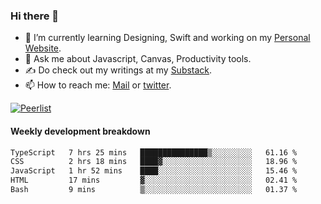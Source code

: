 ### Hi there 👋

- 🌱 I’m currently learning Designing, Swift and working on my [Personal Website](https://vaishak.de/).
- 💬 Ask me about Javascript, Canvas,  Productivity tools. 
- :writing_hand: Do check out my writings at my [Substack](https://kvaishak.substack.com/).
- 📫 How to reach me: [Mail](mailto:vaishak.kaippanchery@gmail.com) or [twitter](https://twitter.com/kvaishark).

[![Peerlist](https://github-readme-badge.peerlist.io/api/vaishak?style=plastic)](https://peerlist.io/vaishak)

#### Weekly development breakdown

<!--START_SECTION:waka-->

```txt
TypeScript   7 hrs 25 mins   ███████████████▒░░░░░░░░░   61.16 %
CSS          2 hrs 18 mins   ████▓░░░░░░░░░░░░░░░░░░░░   18.96 %
JavaScript   1 hr 52 mins    ████░░░░░░░░░░░░░░░░░░░░░   15.46 %
HTML         17 mins         ▓░░░░░░░░░░░░░░░░░░░░░░░░   02.41 %
Bash         9 mins          ▒░░░░░░░░░░░░░░░░░░░░░░░░   01.37 %
```

<!--END_SECTION:waka-->
